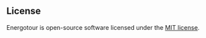 ## License

Energotour is open-source software licensed under the [MIT license](https://opensource.org/licenses/MIT).
